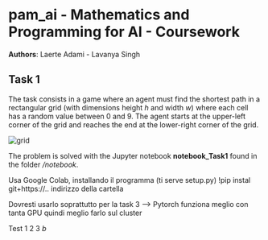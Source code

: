 # pam_ai - Mathematics and Programming for AI - Coursework

**Authors**: Laerte Adami - Lavanya Singh

## Task 1
The task consists in a game where an agent must find the shortest path in a rectangular grid (with dimensions height $h$ and width $w$) where each cell has a random value between 0 and 9. The agent starts at the upper-left corner of the grid and reaches the end at the lower-right corner of the grid.


![grid](https://user-images.githubusercontent.com/115791653/200920148-886cb592-bb57-4abe-a2ae-579ef22cbeca.png)

The problem is solved with the Jupyter notebook **notebook_Task1** found in the folder */notebook*.

Usa Google Colab, installando il programma (ti serve setup.py)
!pip instal git+https://.. indirizzo della cartella

Dovresti usarlo soprattutto per la task 3 --> Pytorch funziona meglio con tanta GPU quindi meglio farlo sul cluster

Test
1
2
3
*b*
